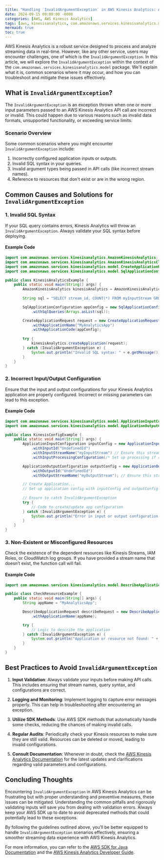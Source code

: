 ```yaml
---
title: "Handling `InvalidArgumentException` in AWS Kinesis Analytics: A Comprehensive Guide"
date: 2024-09-15 09:00:00 -0000
categories: [AWS, AWS Kinesis Analytics]
tags: [aws, kinesisanalytics, com.amazonaws.services.kinesisanalytics.model]
mermaid: true
toc: true
---
```



AWS Kinesis Analytics is a robust service designed to process and analyze streaming data in real-time. However, like any other service, users may encounter challenges, one of which is the `InvalidArgumentException`. In this article, we will explore the `InvalidArgumentException` within the context of the `com.amazonaws.services.kinesisanalytics.model` package. We'll explain what it is, common scenarios where it may occur, and how you can troubleshoot and mitigate these issues effectively.

## What is `InvalidArgumentException`?

The `InvalidArgumentException` is an exception thrown when one or more input parameters passed to an AWS Kinesis Analytics API call are incorrect or invalid. This could happen due to various reasons such as invalid data formats, unsupported functionality, or exceeding service limits.

### Scenario Overview

Some common scenarios where you might encounter `InvalidArgumentException` include:

1. Incorrectly configured application inputs or outputs.
2. Invalid SQL syntax in your queries.
3. Invalid argument types being passed in API calls (like incorrect stream names).
4. Reference to resources that don't exist or are in the wrong region.

## Common Causes and Solutions for `InvalidArgumentException`

### 1. Invalid SQL Syntax

If your SQL query contains errors, Kinesis Analytics will throw an `InvalidArgumentException`. Always validate your SQL syntax before deploying.

#### Example Code
```java
import com.amazonaws.services.kinesisanalytics.AmazonKinesisAnalytics;
import com.amazonaws.services.kinesisanalytics.AmazonKinesisAnalyticsClientBuilder;
import com.amazonaws.services.kinesisanalytics.model.CreateApplicationRequest;
import com.amazonaws.services.kinesisanalytics.model.SqlApplicationConfiguration;

public class KinesisAnalyticsExample {
    public static void main(String[] args) {
        AmazonKinesisAnalytics kinesisAnalytics = AmazonKinesisAnalyticsClientBuilder.defaultClient();
        
        String sql = "SELECT stream_id, COUNT(*) FROM myInputStream GROUP BY stream_id";

        SqlApplicationConfiguration appConfig = new SqlApplicationConfiguration()
            .withSqlQueries(Arrays.asList(sql));

        CreateApplicationRequest request = new CreateApplicationRequest()
            .withApplicationName("MyAnalyticsApp")
            .withApplicationCode(appConfig);
        
        try {
            kinesisAnalytics.createApplication(request);
        } catch (InvalidArgumentException e) {
            System.out.println("Invalid SQL syntax: " + e.getMessage());
        }
    }
}
```

### 2. Incorrect Input/Output Configuration

Ensure that the input and output configurations for your Kinesis Analytics application are properly configured. Incorrect or missing parameters can lead to this exception.

#### Example Code
```java
import com.amazonaws.services.kinesisanalytics.model.ApplicationInputConfiguration;
import com.amazonaws.services.kinesisanalytics.model.ApplicationOutputConfiguration;

public class KinesisConfigExample {
    public static void main(String[] args) {
        ApplicationInputConfiguration inputConfig = new ApplicationInputConfiguration()
            .withInputId("UndefinedId")
            .withInputStreamName("myInputStream") // Ensure this stream exists
            .withInputProcessingConfiguration(/* Set up processing if required */);

        ApplicationOutputConfiguration outputConfig = new ApplicationOutputConfiguration()
            .withOutputId("UndefinedId")
            .withOutputStreamName("myOutputStream"); // Ensure this stream exists

        // Create Application...
        // Set up application config with inputConfig and outputConfig
        
        // Ensure to catch InvalidArgumentException
        try {
            // Code to create/update app configuration
        } catch (InvalidArgumentException e) {
            System.out.println("Error in input or output configuration: " + e.getMessage());
        }
    }
}
```

### 3. Non-Existent or Misconfigured Resources

Check the existence of the dependent resources like Kinesis Streams, IAM Roles, or CloudWatch log groups. If you have provided a stream name that doesn’t exist, the function call will fail.

#### Example Code
```java
import com.amazonaws.services.kinesisanalytics.model.DescribeApplicationRequest;

public class CheckResourceExample {
    public static void main(String[] args) {
        String appName = "MyAnalyticsApp";

        DescribeApplicationRequest describeRequest = new DescribeApplicationRequest()
            .withApplicationName(appName);

        try {
            // Logic to describe the application
        } catch (InvalidArgumentException e) {
            System.out.println("Application or resource not found: " + e.getMessage());
        }
    }
}
```

## Best Practices to Avoid `InvalidArgumentException`

1. **Input Validation**: Always validate your inputs before making API calls. This includes ensuring that stream names, query syntax, and configurations are correct.
   
2. **Logging and Monitoring**: Implement logging to capture error messages properly. This can help in troubleshooting after encountering an exception.

3. **Utilize SDK Methods**: Use AWS SDK methods that automatically handle some checks, reducing the chances of making invalid calls.

4. **Regular Audits**: Periodically check your Kinesis resources to make sure they are still valid. Resources can be deleted or moved, leading to invalid configurations.

5. **Consult Documentation**: Whenever in doubt, check the [AWS Kinesis Analytics Documentation](https://docs.aws.amazon.com/kinesisanalytics/latest/dev/what-is-kinesis-analytics.html) for the latest updates and clarifications regarding valid parameters and configurations.

## Concluding Thoughts

Encountering `InvalidArgumentException` in AWS Kinesis Analytics can be frustrating but with proper understanding and preventive measures, these issues can be mitigated. Understanding the common pitfalls and rigorously validating inputs will save you from dealing with validation errors. Always keep your AWS SDK up to date to avoid deprecated methods that could potentially lead to these exceptions.

By following the guidelines outlined above, you’ll be better equipped to handle `InvalidArgumentException` scenarios effectively, ensuring a smoother streaming data experience with AWS Kinesis Analytics.

For more information, you can refer to the [AWS SDK for Java Documentation](https://docs.aws.amazon.com/sdk-for-java/latest/developer-guide/home.html) and the [AWS Kinesis Analytics Developer Guide](https://docs.aws.amazon.com/kinesisanalytics/latest/dev/what-is-kinesis-analytics.html).